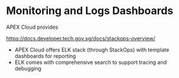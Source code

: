 # Monitoring and Logs Dashboards

APEX Cloud provides 

https://docs.developer.tech.gov.sg/docs/stackops-overview/

- APEX Cloud offers ELK stack (through StackOps) with template dashboards for reporting
- ELK comes with comprehensive search to support tracing and debugging
